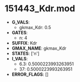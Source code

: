 # 151443_Kdr.mod

- **G_VALS**:
  - gkmax_Kdr: 0.5
- **GATES**:
  - n: 4
- **SUFFIX**: Kdr
- **GMAX_NAME**: gkmax_Kdr
- **STATES**: ['n']
- **I_VALS**:
  - 6.3: 0.5000223993263951
  - 37: 0.5000223993263951
- **ERROR_FLAGS**: []
